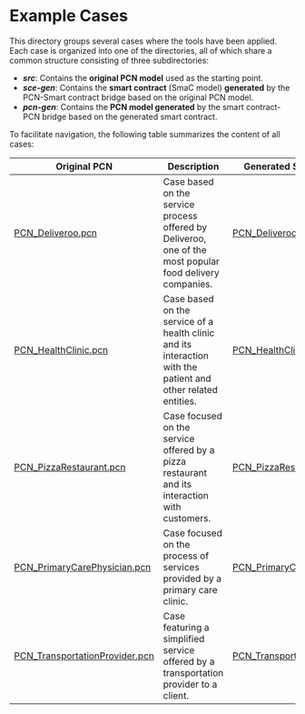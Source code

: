 # Example Cases
This directory groups several cases where the tools have been applied. Each case is organized into one of the directories, all of which share a common structure consisting of three subdirectories:
* ***src***: Contains the **original PCN model** used as the starting point.
* ***sce-gen***: Contains the **smart contract** (SmaC model) **generated** by the PCN-Smart contract bridge based on the original PCN model.
* ***pcn-gen***: Contains the **PCN model generated** by the smart contract-PCN bridge based on the generated smart contract.

To facilitate navigation, the following table summarizes the content of all cases:

| Original PCN | Description | Generated Smart Contract | Generated PCN |
| --- | --- | --- | --- |
| [PCN_Deliveroo.pcn](https://github.com/alv4rob/PCN-SmartContract-Bridges/blob/main/Example%20Cases/Deliveroo/src/PCN_Deliveroo.pcn) | Case based on the service process offered by Deliveroo, one of the most popular food delivery companies. | [PCN_Deliveroo.sce](https://github.com/alv4rob/PCN-SmartContract-Bridges/blob/main/Example%20Cases/Deliveroo/sce-gen/PCN_Deliveroo.sce) | [PCN_Deliveroo.pcn](https://github.com/alv4rob/PCN-SmartContract-Bridges/blob/main/Example%20Cases/Deliveroo/pcn-gen/PCN_Deliveroo.pcn) |
| [PCN_HealthClinic.pcn](https://github.com/alv4rob/PCN-SmartContract-Bridges/blob/main/Example%20Cases/HealthClinic/src/PCN_HealthClinic.pcn) | Case based on the service of a health clinic and its interaction with the patient and other related entities. | [PCN_HealthClinic.sce](https://github.com/alv4rob/PCN-SmartContract-Bridges/blob/main/Example%20Cases/HealthClinic/sce-gen/PCN_HealthClinic.sce) | [PCN_HealthClinic.pcn](https://github.com/alv4rob/PCN-SmartContract-Bridges/blob/main/Example%20Cases/HealthClinic/pcn-gen/PCN_HealthClinic.pcn) |
| [PCN_PizzaRestaurant.pcn](https://github.com/alv4rob/PCN-SmartContract-Bridges/blob/main/Example%20Cases/PizzaRestaurant/src/PCN_PizzaRestaurant.pcn) | Case focused on the service offered by a pizza restaurant and its interaction with customers. | [PCN_PizzaRestaurant.sce](https://github.com/alv4rob/PCN-SmartContract-Bridges/blob/main/Example%20Cases/PizzaRestaurant/sce-gen/PCN_PizzaRestaurant.sce) | [PCN_PizzaRestaurant.pcn](https://github.com/alv4rob/PCN-SmartContract-Bridges/blob/main/Example%20Cases/PizzaRestaurant/pcn-gen/PCN_PizzaRestaurant.pcn) |
| [PCN_PrimaryCarePhysician.pcn](https://github.com/alv4rob/PCN-SmartContract-Bridges/blob/main/Example%20Cases/PrimaryCarePhysician/src/PCN_PrimaryCarePhysician.pcn) | Case focused on the process of services provided by a primary care clinic. | [PCN_PrimaryCarePhysician.sce](https://github.com/alv4rob/PCN-SmartContract-Bridges/blob/main/Example%20Cases/PrimaryCarePhysician/sce-gen/PCN_PrimaryCarePhysician.sce) | [PCN_PrimaryCarePhysician.pcn](https://github.com/alv4rob/PCN-SmartContract-Bridges/blob/main/Example%20Cases/PrimaryCarePhysician/pcn-gen/PCN_PrimaryCarePhysician.pcn) |
| [PCN_TransportationProvider.pcn](https://github.com/alv4rob/PCN-SmartContract-Bridges/blob/main/Example%20Cases/TransportationProvider/src/PCN_TransportationProvider.pcn) | Case featuring a simplified service offered by a transportation provider to a client. | [PCN_TransportationProvider.sce](https://github.com/alv4rob/PCN-SmartContract-Bridges/blob/main/Example%20Cases/TransportationProvider/sce-gen/PCN_TransportationProvider.sce) | [PCN_TransportationProvider.pcn](https://github.com/alv4rob/PCN-SmartContract-Bridges/blob/main/Example%20Cases/TransportationProvider/pcn-gen/PCN_TransportationProvider.pcn) |